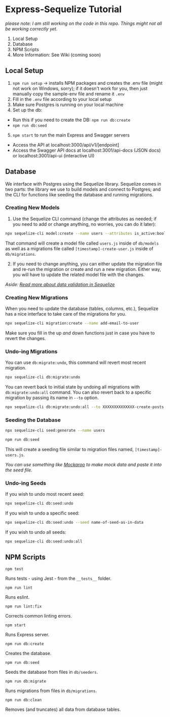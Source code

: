 # Express-Sequelize Tutorial

*please note: I am still working on the code in this repo. Things might not all be working correctly yet.*

1. Local Setup
2. Database
3. NPM Scripts
4. More Information: See Wiki (coming soon)

## Local Setup

1. `npm run setup` -> installs NPM packages and creates the .env file (might not work on Windows, sorry); if it doesn't work for you, then just manually copy the sample-env file and rename it `.env`
2. Fill in the `.env` file according to your local setup
3. Make sure Postgres is running on your local machine
4. Set up the db:
  * Run this if you need to create the DB: `npm run db:create`
  * `npm run db:seed`
5. `npm start` to run the main Express and Swagger servers

* Access the API at localhost:3000/api/v1/[endpoint]
* Access the Swagger API docs at localhost:3001/api-docs (JSON docs) or localhost:3001/api-ui (interactive UI)

## Database

We interface with Postgres using the Sequelize library. Sequelize comes in two parts: the library we use to build models and connect to Postgres; and the CLI for functions like seeding the database and running migrations.

### Creating New Models

1. Use the Sequelize CLI command (change the attributes as needed; if you need to add or change anything, no worries, you can do it later):

```sh
npx sequelize-cli model:create --name users --attributes is_active:boolean,first_name:string,last_name:string,email:string,university_id:string,api_token:string,type:string,avatar_url:string,is_fake:boolean
```

That command will create a model file called `users.js` inside of `db/models` as well as a migrations file called `[timestamp]-create-user.js` inside of `db/migrations`.

2. If you need to change anything, you can either update the migration file and re-run the migration or create and run a new migration. Either way, you will have to update the related model file with the changes.

*Aside: [Read more about data validation in Sequelize](http://docs.sequelizejs.com/manual/models-definition.html#validations)*

### Creating New Migrations

When you need to update the database (tables, columns, etc.), Sequelize has a nice interface to take care of the migrations for you.

```sh
npx sequelize-cli migration:create --name add-email-to-user
```

Make sure you fill in the up *and* down functions just in case you have to revert the changes.

### Undo-ing Migrations

You can use `db:migrate:undo`, this command will revert most recent migration.

```sh
npx sequelize-cli db:migrate:undo
```

You can revert back to initial state by undoing all migrations with `db:migrate:undo:all` command. You can also revert back to a specific migration by passing its name in `--to` option.

```sh
npx sequelize-cli db:migrate:undo:all --to XXXXXXXXXXXXXX-create-posts.js
```

### Seeding the Database

```sh
npx sequelize-cli seed:generate --name users

npm run db:seed
```

This will create a seeding file similar to migration files named, `[timestamp]-users.js`.

*You can use something like [Mockaroo](https://mockaroo.com/) to make mock data and paste it into the seed file.*

### Undo-ing Seeds

If you wish to undo most recent seed:

```sh
npx sequelize-cli db:seed:undo
```

If you wish to undo a specific seed:

```sh
npx sequelize-cli db:seed:undo --seed name-of-seed-as-in-data
```

If you wish to undo all seeds:

```sh
npx sequelize-cli db:seed:undo:all
```

## NPM Scripts

`npm test`

Runs tests - using Jest - from the `__tests__` folder.

`npm run lint`

Runs eslint.

`npm run lint:fix`

Corrects common linting errors.

`npm start`

Runs Express server.

`npm run db:create`

Creates the database.

`npm run db:seed`

Seeds the database from files in `db/seeders`.

`npm run db:migrate`

Runs migrations from files in `db/migrations`.

`npm run db:clean`

Removes (and truncates) all data from database tables.
